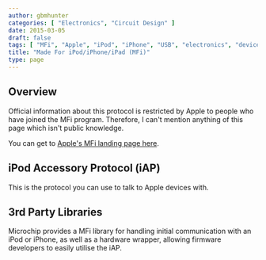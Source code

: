 ```yaml
---
author: gbmhunter
categories: [ "Electronics", "Circuit Design" ]
date: 2015-03-05
draft: false
tags: [ "MFi", "Apple", "iPod", "iPhone", "USB", "electronics", "device", "hardware" ]
title: "Made For iPod/iPhone/iPad (MFi)"
type: page
---
```


## Overview

Official information about this protocol is restricted by Apple to people who have joined the MFi program. Therefore, I can't mention anything of this page which isn't public knowledge.

You can get to [Apple's MFi landing page here](https://developer.apple.com/programs/mfi/).

## iPod Accessory Protocol (iAP)

This is the protocol you can use to talk to Apple devices with.

## 3rd Party Libraries

Microchip provides a MFi library for handling initial communication with an iPod or iPhone, as well as a hardware wrapper, allowing firmware developers to easily utilise the iAP.
